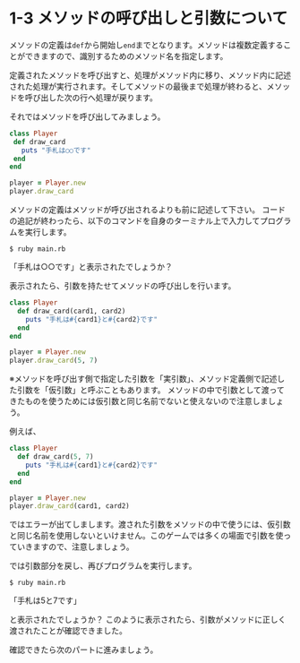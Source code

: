 # 1-3 メソッドの呼び出しと引数について

メソッドの定義は`def`から開始し`end`までとなります。メソッドは複数定義することができますので、識別するためのメソッド名を指定します。

定義されたメソッドを呼び出すと、処理がメソッド内に移り、メソッド内に記述された処理が実行されます。そしてメソッドの最後まで処理が終わると、メソッドを呼び出した次の行へ処理が戻ります。

それではメソッドを呼び出してみましょう。

 ~~~ruby
class Player
  def draw_card
    puts "手札は○○です"
  end
end

player = Player.new
player.draw_card
~~~

メソッドの定義はメソッドが呼び出されるよりも前に記述して下さい。
コードの追記が終わったら、以下のコマンドを自身のターミナル上で入力してプログラムを実行します。

`$ ruby main.rb`

「手札は○○です」と表示されたでしょうか？

表示されたら、引数を持たせてメソッドの呼び出しを行います。

~~~ruby
class Player
  def draw_card(card1, card2)
    puts "手札は#{card1}と#{card2}です"
  end
end

player = Player.new
player.draw_card(5, 7)
~~~

※メソッドを呼び出す側で指定した引数を「実引数」、メソッド定義側で記述した引数を「仮引数」と呼ぶこともあります。
メソッドの中で引数として渡ってきたものを使うためには仮引数と同じ名前でないと使えないので注意しましょう。

例えば、

~~~ruby
class Player
  def draw_card(5, 7)
    puts "手札は#{card1}と#{card2}です"
  end
end

player = Player.new
player.draw_card(card1, card2)
~~~

ではエラーが出てしまします。渡された引数をメソッドの中で使うには、仮引数と同じ名前を使用しないといけません。このゲームでは多くの場面で引数を使っていきますので、注意しましょう。

では引数部分を戻し、再びプログラムを実行します。

`$ ruby main.rb`

「手札は5と7です」

と表示されたでしょうか？
このように表示されたら、引数がメソッドに正しく渡されたことが確認できました。

確認できたら次のパートに進みましょう。
